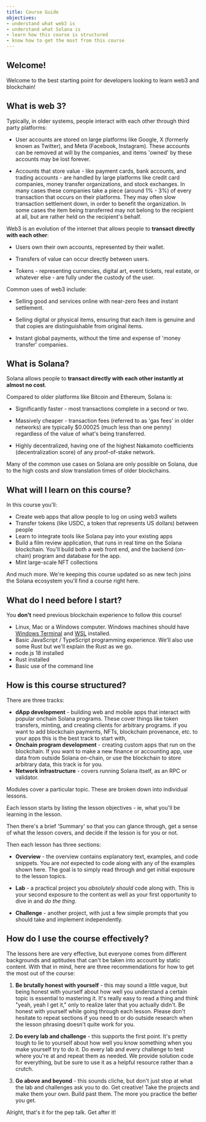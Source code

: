 ```yaml
---
title: Course Guide
objectives:
- understand what web3 is
- understand what Solana is
- learn how this course is structured
- know how to get the most from this course
---
```


## Welcome!

Welcome to the best starting point for developers looking to learn web3 and blockchain!

## What is web 3?

Typically, in older systems, people interact with each other through third party platforms:

- User accounts are stored on large platforms like Google, X (formerly known as Twitter), and Meta (Facebook, Instagram). These accounts can be removed at will by the companies, and items 'owned' by these accounts may be lost forever. 

- Accounts that store value - like payment cards, bank accounts, and trading accounts - are handled by large platforms like credit card companies, money transfer organizations, and stock exchanges. In many cases these companies take a piece (around 1% - 3%) of every transaction that occurs on their platforms. They may often slow transaction settlement down, in order to benefit the organization. In some cases the item being transferred may not belong to the recipient at all, but are rather held on the recipient's behalf.

Web3 is an evolution of the internet that allows people to **transact directly with each other**:

- Users own their own accounts, represented by their wallet.

- Transfers of value can occur directly between users.

- Tokens - representing currencies, digital art, event tickets, real estate, or whatever else - are fully under the custody of the user.

Common uses of web3 include:

- Selling good and services online with near-zero fees and instant settlement.

- Selling digital or physical items, ensuring that each item is genuine and that copies are distinguishable from original items. 

- Instant global payments, without the time and expense of 'money transfer' companies.

## What is Solana?

Solana allows people to **transact directly with each other instantly at almost no cost**.

Compared to older platforms like Bitcoin and Ethereum, Solana is:

- Significantly faster - most transactions complete in a second or two.

- Massively cheaper - transaction fees (referred to as 'gas fees' in older networks) are typically $0.00025 (much less than one penny) regardless of the value of what's being transferred.

- Highly decentralized, having one of the highest Nakamoto coefficients (decentralization score) of any proof-of-stake network.

Many of the common use cases on Solana are only possible on Solana, due to the high costs and slow translation times of older blockchains.

## What will I learn on this course?

In this course you'll:

 - Create web apps that allow people to log on using web3 wallets
 - Transfer tokens (like USDC, a token that represents US dollars) between people
 - Learn to integrate tools like Solana pay into your existing apps 
 - Build a film review application, that runs in real time on the Solana blockchain. You'll build both a web front end, and the backend (on-chain) program and database for the app.
 - Mint large-scale NFT collections

And much more. We're keeping this course updated so as new tech joins the Solana ecosystem you'll find a course right here.

## What do I need before I start?

You **don't** need previous blockchain experience to follow this course! 

- Linux, Mac or a Windows computer. 
  Windows machines should have [Windows Terminal](https://aka.ms/terminal) and [WSL](https://learn.microsoft.com/en-us/windows/wsl/) installed.
- Basic JavaScript / TypeScript programming experience. We'll also use some Rust but we'll explain the Rust as we go. 
- node.js 18 installed
- Rust installed
- Basic use of the command line 

## How is this course structured?

There are three tracks:
 - **dApp development** - building web and mobile apps that interact with popular onchain Solana programs. These cover things like token transfers, minting, and creating clients for arbitrary programs. if you want to add blockchain payments, NFTs, blockchain provenance, etc. to your apps this is the best track to start with,   
 - **Onchain program development** - creating custom apps that run on the blockchain. If you want to make a new finance or accounting app, use data from outside Solana on-chain, or use the blockchain to store arbitrary data, this track is for you. 
 - **Network infrastructure** - covers running Solana itself, as an RPC or validator.

Modules cover a particular topic. These are broken down into individual lessons.

Each lesson starts by listing the lesson objectives - ie, what you'll be learning in the lesson.

Then there's a brief 'Summary' so that you can glance through, get a sense of what the lesson covers, and decide if the lesson is for you or not.

Then each lesson has three sections:

- **Overview** - the overview contains explanatory text, examples, and code snippets. You are _not_ expected to code along with any of the examples shown here. The goal is to simply read through and get initial exposure to the lesson topics.

- **Lab** - a practical project you _absolutely should_ code along with. This is your second exposure to the content as well as your first opportunity to dive in and _do the thing_.

- **Challenge** - another project, with just a few simple prompts that you should take and implement independently.

## How do I use the course effectively?

The lessons here are very effective, but everyone comes from different backgrounds and aptitudes that can't be taken into account by static content. With that in mind, here are three recommendations for how to get the most out of the course:

1. **Be brutally honest with yourself** - this may sound a little vague, but being honest with yourself about how well you understand a certain topic is essential to mastering it. It's really easy to read a thing and think "yeah, yeah I get it," only to realize later that you actually didn't. Be honest with yourself while going through each lesson. Please don't hesitate to repeat sections if you need to or do outside research when the lesson phrasing doesn't quite work for you.

2. **Do every lab and challenge** - this supports the first point. It's pretty tough to lie to yourself about how well you know something when you make yourself try to do it. Do every lab and every challenge to test where you're at and repeat them as needed. We provide solution code for everything, but be sure to use it as a helpful resource rather than a crutch.

3. **Go above and beyond** - this sounds cliche, but don't just stop at what the lab and challenges ask you to do. Get creative! Take the projects and make them your own. Build past them. The more you practice the better you get.

Alright, that's it for the pep talk. Get after it!
